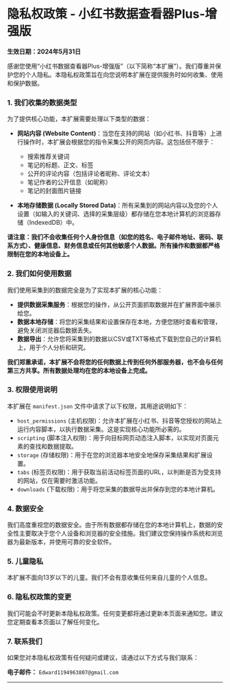 
# 隐私权政策 - 小红书数据查看器Plus-增强版

**生效日期：2024年5月31日**

感谢您使用“小红书数据查看器Plus-增强版”（以下简称“本扩展”）。我们尊重并保护您的个人隐私。本隐私权政策旨在向您说明本扩展在提供服务时如何收集、使用和保护数据。

### 1. 我们收集的数据类型

为了提供核心功能，本扩展需要处理以下类型的数据：

*   **网站内容 (Website Content)**：当您在支持的网站（如小红书、抖音等）上进行操作时，本扩展会根据您的指令采集公开的网页内容。这包括但不限于：
    *   搜索推荐关键词
    *   笔记的标题、正文、标签
    *   公开的评论内容（包括评论者昵称、评论文本）
    *   笔记作者的公开信息（如昵称）
    *   笔记的封面图片链接

*   **本地存储数据 (Locally Stored Data)**：所有采集到的网站内容以及您的个人设置（如输入的关键词、选择的采集层级）都存储在您本地计算机的浏览器存储（IndexedDB）中。

**请注意：我们不会收集任何个人身份信息（如您的姓名、电子邮件地址、密码、联系方式）、健康信息、财务信息或任何其他敏感个人数据。所有操作和数据都严格限制在您的本地设备上。**

### 2. 我们如何使用数据

我们使用采集到的数据完全是为了实现本扩展的核心功能：

*   **提供数据采集服务**：根据您的操作，从公开页面抓取数据并在扩展界面中展示给您。
*   **数据本地存储**：将您的采集结果和设置保存在本地，方便您随时查看和管理，避免关闭浏览器后数据丢失。
*   **数据导出**：允许您将采集到的数据以CSV或TXT等格式下载到您自己的计算机上，用于个人分析和研究。

**我们郑重承诺，本扩展不会将您的任何数据上传到任何外部服务器，也不会与任何第三方共享。所有数据处理均在您的本地设备上完成。**

### 3. 权限使用说明

本扩展在 `manifest.json` 文件中请求了以下权限，其用途说明如下：

*   `host_permissions` (主机权限)：允许本扩展在小红书、抖音等您授权的网站上运行内容脚本，以执行数据采集。这是实现核心功能所必需的。
*   `scripting` (脚本注入权限)：用于向目标网页动态注入脚本，以实现对页面元素的查找和数据提取。
*   `storage` (存储权限)：用于在您的浏览器本地安全地保存采集结果和扩展设置。
*   `tabs` (标签页权限)：用于获取当前活动标签页面的URL，以判断是否为受支持的网站，仅在需要时激活功能。
*   `downloads` (下载权限)：用于将您采集的数据导出并保存到您的本地计算机。

### 4. 数据安全

我们高度重视您的数据安全。由于所有数据都存储在您的本地计算机上，数据的安全性主要取决于您个人设备和浏览器的安全措施。我们建议您保持操作系统和浏览器为最新版本，并使用可靠的安全软件。

### 5. 儿童隐私

本扩展不面向13岁以下的儿童。我们不会有意收集任何来自儿童的个人信息。

### 6. 隐私权政策的变更

我们可能会不时更新本隐私权政策。任何变更都将通过更新本页面来通知您。建议您定期查看本页面以了解任何变化。

### 7. 联系我们

如果您对本隐私权政策有任何疑问或建议，请通过以下方式与我们联系：

**电子邮件：** `Edward1194963807@gmail.com`

--- 